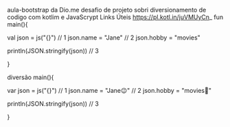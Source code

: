  aula-bootstrap da Dio.me
desafio de projeto sobri diversionamento de codigo
com  kotlim e JavaScrypt
 Links Úteis
https://pl.kotl.in/juVMUyCn_
fun main(){

  val json = js("{}")               // 1
  json.name = "Jane"                // 2
  json.hobby = "movies"
  
  println(JSON.stringify(json))     // 3

}

diversão main(){


 var json = js("{}")               // 1
  json.name = "Jane😉"             // 2
  json.hobby = "movies🥂"
  
  println(JSON.stringify(json))    // 3

}